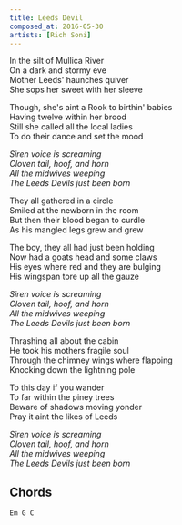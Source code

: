 ```yaml
---
title: Leeds Devil
composed_at: 2016-05-30
artists: [Rich Soni]
---
```


In the silt of Mullica River  
On a dark and stormy eve  
Mother Leeds' haunches quiver  
She sops her sweet with her sleeve  

Though, she's aint a Rook to birthin' babies  
Having twelve within her brood  
Still she called all the local ladies  
To do their dance and set the mood  

*Siren voice is screaming*  
*Cloven tail, hoof, and horn*  
*All the midwives weeping*  
*The Leeds Devils just been born*  

They all gathered in a circle  
Smiled at the newborn in the room  
But then their blood began to curdle  
As his mangled legs grew and grew  

The boy, they all had just been holding  
Now had a goats head and some claws  
His eyes where red and they are bulging  
His wingspan tore up all the gauze  

*Siren voice is screaming*  
*Cloven tail, hoof, and horn*  
*All the midwives weeping*  
*The Leeds Devils just been born*  

Thrashing all about the cabin  
He took his mothers fragile soul  
Through the chimney wings where flapping  
Knocking down the lightning pole  

To this day if you wander  
To far within the piney trees  
Beware of shadows moving yonder  
Pray it aint the likes of Leeds  

*Siren voice is screaming*  
*Cloven tail, hoof, and horn*  
*All the midwives weeping*  
*The Leeds Devils just been born*  

## Chords

```
Em G C
```
